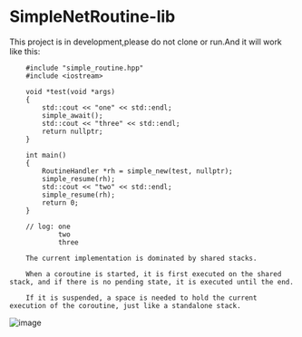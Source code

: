# SimpleNetRoutine-lib

This project is in development,please do not clone or run.And it will work like this:

```
    #include "simple_routine.hpp"
    #include <iostream>

    void *test(void *args)
    {
        std::cout << "one" << std::endl;
        simple_await();
        std::cout << "three" << std::endl;
        return nullptr;
    }

    int main()
    {
        RoutineHandler *rh = simple_new(test, nullptr);
        simple_resume(rh);
        std::cout << "two" << std::endl;
        simple_resume(rh);
        return 0;
    }

    // log: one
            two
            three
```

```
    The current implementation is dominated by shared stacks.

    When a coroutine is started, it is first executed on the shared stack, and if there is no pending state, it is executed until the end.

    If it is suspended, a space is needed to hold the current execution of the coroutine, just like a standalone stack.
```

![image](https://user-images.githubusercontent.com/122962161/233800372-1c0f43fb-e458-4146-b9ee-f832426ceaf3.png)
